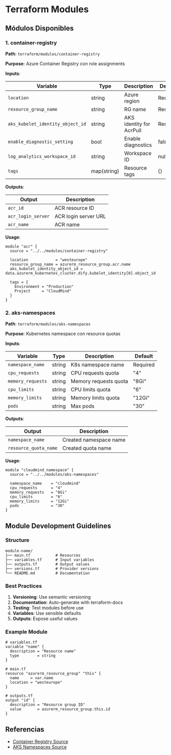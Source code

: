 # Terraform Modules

## Módulos Disponibles

### 1. container-registry

**Path**: `terraform/modules/container-registry`

**Purpose**: Azure Container Registry con role assignments

**Inputs**:

| Variable | Type | Description | Default |
|----------|------|-------------|---------|
| `location` | string | Azure region | Required |
| `resource_group_name` | string | RG name | Required |
| `aks_kubelet_identity_object_id` | string | AKS identity for AcrPull | Required |
| `enable_diagnostic_setting` | bool | Enable diagnostics | false |
| `log_analytics_workspace_id` | string | Workspace ID | null |
| `tags` | map(string) | Resource tags | {} |

**Outputs**:

| Output | Description |
|--------|-------------|
| `acr_id` | ACR resource ID |
| `acr_login_server` | ACR login server URL |
| `acr_name` | ACR name |

**Usage**:

```hcl
module "acr" {
  source = "../../modules/container-registry"
  
  location            = "westeurope"
  resource_group_name = azurerm_resource_group.acr.name
  aks_kubelet_identity_object_id = data.azurerm_kubernetes_cluster.dify.kubelet_identity[0].object_id
  
  tags = {
    Environment = "Production"
    Project     = "CloudMind"
  }
}
```

### 2. aks-namespaces

**Path**: `terraform/modules/aks-namespaces`

**Purpose**: Kubernetes namespace con resource quotas

**Inputs**:

| Variable | Type | Description | Default |
|----------|------|-------------|---------|
| `namespace_name` | string | K8s namespace name | Required |
| `cpu_requests` | string | CPU requests quota | "4" |
| `memory_requests` | string | Memory requests quota | "8Gi" |
| `cpu_limits` | string | CPU limits quota | "6" |
| `memory_limits` | string | Memory limits quota | "12Gi" |
| `pods` | string | Max pods | "30" |

**Outputs**:

| Output | Description |
|--------|-------------|
| `namespace_name` | Created namespace name |
| `resource_quota_name` | Created quota name |

**Usage**:

```hcl
module "cloudmind_namespace" {
  source = "../../modules/aks-namespaces"
  
  namespace_name    = "cloudmind"
  cpu_requests      = "4"
  memory_requests   = "8Gi"
  cpu_limits        = "6"
  memory_limits     = "12Gi"
  pods              = "30"
}
```

## Module Development Guidelines

### Structure

```text
module-name/
├── main.tf           # Resources
├── variables.tf      # Input variables
├── outputs.tf        # Output values
├── versions.tf       # Provider versions
└── README.md         # Documentation
```

### Best Practices

1. **Versioning**: Use semantic versioning
2. **Documentation**: Auto-generate with terraform-docs
3. **Testing**: Test modules before use
4. **Variables**: Use sensible defaults
5. **Outputs**: Expose useful values

### Example Module

```hcl
# variables.tf
variable "name" {
  description = "Resource name"
  type        = string
}

# main.tf
resource "azurerm_resource_group" "this" {
  name     = var.name
  location = "westeurope"
}

# outputs.tf
output "id" {
  description = "Resource group ID"
  value       = azurerm_resource_group.this.id
}
```

## Referencias

- [Container Registry Source](https://github.com/AlbertoLacambra/DXC_PoC_Nirvana/tree/master/terraform/modules/container-registry)
- [AKS Namespaces Source](https://github.com/AlbertoLacambra/DXC_PoC_Nirvana/tree/master/terraform/modules/aks-namespaces)
